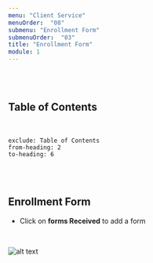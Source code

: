 ```yaml
---
menu: "Client Service"
menuOrder:  "08"
submenu: "Enrollment Form"
submenuOrder:  "03"
title: "Enrollment Form"
module: 1
---
```


<br />
<br />

## Table of Contents

<br />

```toc
exclude: Table of Contents
from-heading: 2
to-heading: 6
```

<br />
<br />



## Enrollment Form

* Click on **forms Received** to add a form

<br />

  ![alt text](/images/EnrollmentForm.png "Title")

<br>

<!-- * Click on Add Bank Details

<br />

  ![alt text](/images/BankDetailsPlus.png "Title")

<br>

* Enter Account Number

<br />

  ![alt text](/images/BankDetailsPlus.png "Title")

<br>

* Select Bank name from the drop down list
* Click on **Add bank Details** button to bank details
<br />

  ![alt text](/images/SucessAcountDetails.png "Title")

<br>

* Account Details has been added succesfully
* Click on **OK** button to close modal -->

